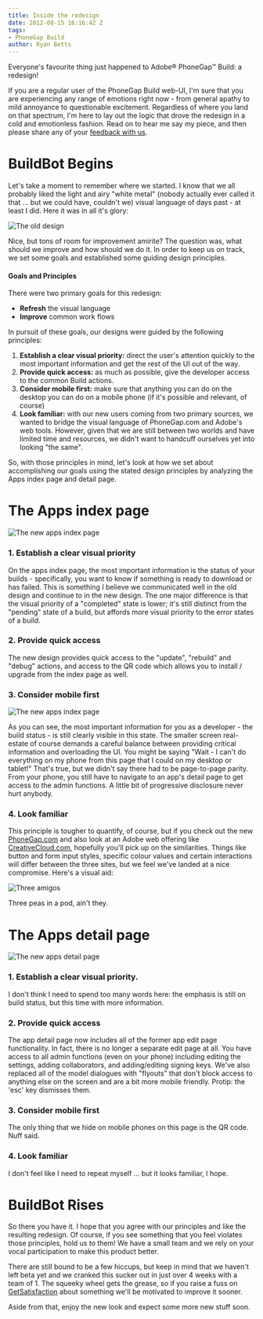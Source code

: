 ```yaml
---
title: Inside the redesign
date: 2012-08-15 16:16:42 Z
tags:
- PhoneGap Build
author: Ryan Betts
---
```


Everyone's favourite thing just happened to Adobe® PhoneGap™ Build: a redesign! 

If you are a regular user of the PhoneGap Build web-UI, I'm sure that you are experiencing any range of emotions right now - from general apathy to mild annoyance to questionable excitement. Regardless of where you land on that spectrum, I'm here to lay out the logic that drove the redesign in a cold and emotionless fashion. Read on to hear me say my piece, and then please share any of your [feedback with us](http://community.phonegap.com/nitobi/products/nitobi_phonegap_build).

<!-- end-slug -->

# BuildBot Begins

Let's take a moment to remember where we started. I know that we all probably liked the light and airy "white metal" (nobody actually ever called it that ... but we could have, couldn't we) visual language of days past - at least I did. Here it was in all it's glory:

![The old design](/blog/uploads/build/redesign/the-old-design.png)

Nice, but tons of room for improvement amirite? The question was, what should we improve and how should we do it. In order to keep us on track, we set some goals and established some guiding design principles.

#### Goals and Principles

There were two primary goals for this redesign:

+ __Refresh__ the visual language
+ __Improve__ common work flows

In pursuit of these goals, our designs were guided by the following principles:

1. __Establish a clear visual priority:__ direct the user's attention quickly to the most important information and get the rest of the UI out of the way.
2. __Provide quick access:__ as much as possible, give the developer access to the common Build actions.
3. __Consider mobile first:__ make sure that anything you can do on the desktop you can do on a mobile phone (if it's possible and relevant, of course)
4. __Look familiar:__ with our new users coming from two primary sources, we wanted to bridge the visual language of PhoneGap.com and Adobe's web tools. However, given that we are still between two worlds and have limited time and resources, we didn't want to handcuff ourselves yet into looking "the same".

So, with those principles in mind, let's look at how we set about accomplishing our goals using the stated design principles by analyzing the Apps index page and detail page.

# The Apps index page

![The new apps index page](/blog/uploads/build/redesign/the-new-apps-index.png)

### 1. Establish a clear visual priority 

On the apps index page, the most important information is the status of your builds - specifically, you want to know if something is ready to download or has failed. This is something I believe we communicated well in the old design and continue to in the new design. The one major difference is that the visual priority of a "completed" state is lower; it's still distinct from the "pending" state of a build, but affords more visual priority to the error states of a build.

### 2. Provide quick access

The new design provides quick access to the "update", "rebuild" and "debug" actions, and
access to the QR code which allows you to install / upgrade from the index page as well.

### 3. Consider mobile first

![The new apps index page](/blog/uploads/build/redesign/the-mobile-apps-index.png)

As you can see, the most important information for you as a developer - the build status - is still clearly visible in this state. The smaller screen real-estate of course demands a careful balance between providing critical information and overloading the UI. You might be saying "Wait - I can't do everything on my phone from this page that I could on my desktop or tablet!" That's true, but we didn't say there had to be page-to-page parity. From your phone, you still have to navigate to an app's detail page to get access to the admin functions. A little bit of progressive disclosure never hurt anybody.

### 4. Look familiar

This principle is tougher to quantify, of course, but if you check out the new [PhoneGap.com](http://phonegap.com) and also look at an Adobe web offering like [CreativeCloud.com](http://CreativeCloud.com), hopefully you'll pick up on the similarities. Things like button and form input styles, specific colour values and certain interactions will differ between the three sites, but we feel we've landed at a nice compromise. Here's a visual aid:

![Three amigos](/blog/uploads/build/redesign/side-by-side.png)

Three peas in a pod, ain't they.

# The Apps detail page

![The new apps detail page](/blog/uploads/build/redesign/the-new-apps-detail.png)

### 1. Establish a clear visual priority.

I don't think I need to spend too many words here: the emphasis is still on build status, but this time with more information.

### 2. Provide quick access

The app detail page now includes all of the former app edit page functionality. In fact, there is no longer a separate edit page at all. You have access to all admin functions (even on your phone) including editing the settings, adding collaborators, and adding/editing signing keys. We've also replaced all of the model dialogues with "flyouts" that don't block access to anything else on the screen and are a bit more mobile friendly. Protip: the 'esc' key dismisses them. 

### 3. Consider mobile first

The only thing that we hide on mobile phones on this page is the QR code. Nuff said.

### 4. Look familiar

I don't feel like I need to repeat myself ... but it looks familiar, I hope.

# BuildBot Rises 

So there you have it. I hope that you agree with our principles and like the resulting redesign. Of course, if you see something that you feel violates those principles, hold us to them! We have a small team and we rely on your vocal participation to make this product better. 

There are still bound to be a few hiccups, but keep in mind that we haven't left beta yet and we cranked this sucker out in just over 4 weeks with a team of 1. The squeeky wheel gets the grease, so if you raise a fuss on [GetSatisfaction](http://community.phonegap.com/nitobi/products/nitobi_phonegap_build) about something we'll be motivated to improve it sooner. 

Aside from that, enjoy the new look and expect some more new stuff soon.
